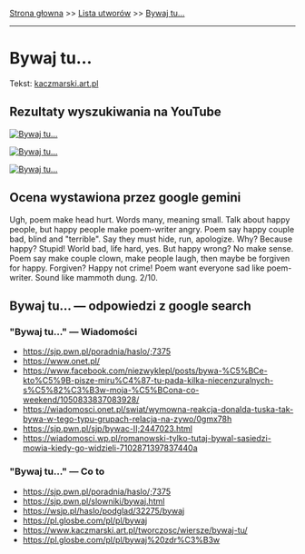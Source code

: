 [Strona głowna](../index.md) >> [Lista utworów](../list.md) >> [Bywaj tu…](85.md)

---

# Bywaj tu…

Tekst: [kaczmarski.art.pl](https://www.kaczmarski.art.pl/tworczosc/wiersze/bywaj-tu/)

## Rezultaty wyszukiwania na YouTube

[![Bywaj tu…](http://img.youtube.com/vi/3u1bo5FeJr0/0.jpg)](https://www.youtube.com/watch?v=3u1bo5FeJr0 "Jacek Kaczmarski - Kara Barabasza - YouTube")

[![Bywaj tu…](http://img.youtube.com/vi/xBWH4-QSlsE/0.jpg)](https://www.youtube.com/watch?v=xBWH4-QSlsE "BIESZCZADY Jacek Kaczmarski - YouTube")

[![Bywaj tu…](http://img.youtube.com/vi/lwfC0Sk0Bj4/0.jpg)](https://www.youtube.com/watch?v=lwfC0Sk0Bj4 "Jacek Kaczmarski - Manewry - YouTube")

## Ocena wystawiona przez google gemini

Ugh, poem make head hurt. Words many, meaning small. Talk about happy people, but happy people make poem-writer angry. Poem say happy couple bad, blind and "terrible". Say they must hide, run, apologize. Why? Because happy? Stupid! World bad, life hard, yes. But happy wrong? No make sense. Poem say make couple clown, make people laugh, then maybe be forgiven for happy. Forgiven? Happy not crime! Poem want everyone sad like poem-writer. Sound like mammoth dung. 2/10.


## Bywaj tu… — odpowiedzi z google search

### "Bywaj tu…" — Wiadomości

 - <https://sjp.pwn.pl/poradnia/haslo/;7375>
 - <https://www.onet.pl/>
 - <https://www.facebook.com/niezwyklepl/posts/bywa-%C5%BCe-kto%C5%9B-pisze-miru%C4%87-tu-pada-kilka-niecenzuralnych-s%C5%82%C3%B3w-moja-%C5%BCona-co-weekend/1050833837083928/>
 - <https://wiadomosci.onet.pl/swiat/wymowna-reakcja-donalda-tuska-tak-bywa-w-tego-typu-grupach-relacja-na-zywo/0gmx78h>
 - <https://sjp.pwn.pl/sjp/bywac-II;2447023.html>
 - <https://wiadomosci.wp.pl/romanowski-tylko-tutaj-bywal-sasiedzi-mowia-kiedy-go-widzieli-7102871397837440a>

### "Bywaj tu…" — Co to

 - <https://sjp.pwn.pl/poradnia/haslo/;7375>
 - <https://sjp.pwn.pl/slowniki/bywaj.html>
 - <https://wsjp.pl/haslo/podglad/32275/bywaj>
 - <https://pl.glosbe.com/pl/pl/bywaj>
 - <https://www.kaczmarski.art.pl/tworczosc/wiersze/bywaj-tu/>
 - <https://pl.glosbe.com/pl/pl/bywaj%20zdr%C3%B3w>

